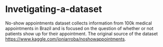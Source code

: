 # Invetigating-a-dataset
No-show appointments dataset collects information from 100k medical appointments in Brazil and is focused on the question of whether or not patients show up for their appointment. The original source of the dataset https://www.kaggle.com/joniarroba/noshowappointments.
